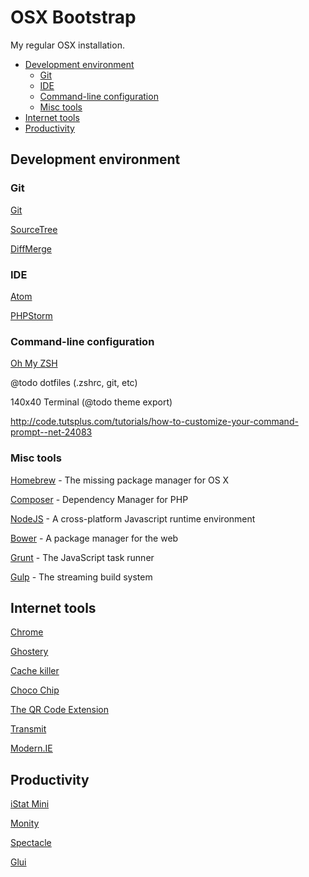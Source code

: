 # OSX Bootstrap

My regular OSX installation.

* [Development environment](#dev)
    * [Git](#git)
    * [IDE](#ide)
    * [Command-line configuration](#command-line-config)
    * [Misc tools](#misc-tools)
* [Internet tools](#internet)
* [Productivity](#productivity)

## <a name="dev-env"></a>Development environment

### <a name="git"></a>Git

[Git](http://git-scm.com/downloads)

[SourceTree](http://www.sourcetreeapp.com/)

[DiffMerge](https://sourcegear.com/diffmerge/downloads.php)

### <a name="ide"></a>IDE

[Atom](https://atom.io/)

[PHPStorm](https://www.jetbrains.com/phpstorm/download/)

### <a name="command-line-config"></a>Command-line configuration

[Oh My ZSH](http://ohmyz.sh)

@todo dotfiles (.zshrc, git, etc)

140x40 Terminal (@todo theme export)

http://code.tutsplus.com/tutorials/how-to-customize-your-command-prompt--net-24083

### <a name="misc-tools"></a>Misc tools

[Homebrew](http://brew.sh/) - The missing package manager for OS X

[Composer](https://getcomposer.org/download/) - Dependency Manager for PHP

[NodeJS](http://nodejs.org/) - A cross-platform Javascript runtime environment

[Bower](http://bower.io/) - A package manager for the web

[Grunt](http://gruntjs.com/) - The JavaScript task runner

[Gulp](http://gulpjs.com/) - The streaming build system

## <a name="internet"></a>Internet tools

[Chrome](https://www.google.fr/chrome/browser/)

[Ghostery](https://www.ghostery.com/)

[Cache killer](https://chrome.google.com/webstore/detail/cache-killer/jpfbieopdmepaolggioebjmedmclkbap)

[Choco Chip](https://chrome.google.com/webstore/detail/chocochip-cookie-manager/cdllihdpcibkhhkidaicoeeiammjkokm)

[The QR Code Extension](https://chrome.google.com/webstore/detail/the-qr-code-extension/oijdcdmnjjgnnhgljmhkjlablaejfeeb)

[Transmit](http://panic.com/transmit/)

[Modern.IE](https://www.modern.ie/fr-fr/virtualization-tools)

## <a name="productivity"></a>Productivity

[iStat Mini ](http://bjango.com/mac/istatmini/)

[Monity](https://itunes.apple.com/app/monity/id915542151)

[Spectacle](http://spectacleapp.com)

[Glui](http://glui.me)
